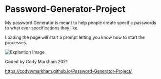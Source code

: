 # Password-Generator-Project
My password Generator is meant to help people create specific passwords to what ever specifications they like.

Loading the page will start a prompt letting you know how to start the processes.



![Explantion Image](https://github.com/codywmarkham/Password-Generator-Project/assets/images/Explanation.PNG)

Coded by Cody Markham 2021


https://codywmarkham.github.io/Password-Generator-Project/



